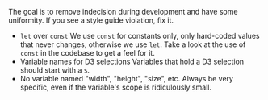 The goal is to remove indecision during development and have some uniformity. If you see a style guide violation, fix it.


* `let` over `const`
    We use `const` for constants only, only hard-coded values that never changes, otherwise we use `let`. Take a look at the use of `const` in the codebase to get a feel for it.
* Variable names for D3 selections
    Variables that hold a D3 selection should start with a `$`.
* No variable named "width", "height", "size", etc.
  Always be very specific, even if the variable's scope is ridiculously small.
